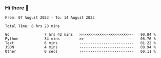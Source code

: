 ### Hi there 👋

<!--
**zhumeme/zhumeme** is a ✨ _special_ ✨ repository because its `README.md` (this file) appears on your GitHub profile.

Here are some ideas to get you started:

- 🔭 I’m currently working on ...
- 🌱 I’m currently learning ...
- 👯 I’m looking to collaborate on ...
- 🤔 I’m looking for help with ...
- 💬 Ask me about ...
- 📫 How to reach me: ...
- 😄 Pronouns: ...
- ⚡ Fun fact: ...
-->

<!--START_SECTION:waka-->

```all_time
From: 07 August 2023 - To: 14 August 2023

Total Time: 8 hrs 28 mins

Go                7 hrs 42 mins   >>>>>>>>>>>>>>>>>>>>>>>--   90.84 %
Python            34 mins         >>-----------------------   06.76 %
Text              6 mins          -------------------------   01.22 %
JSON              4 mins          -------------------------   00.94 %
Other             0 secs          -------------------------   00.11 %
```

<!--END_SECTION:waka-->
